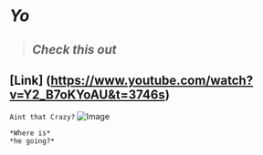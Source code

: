 # ***Yo***
> ## *Check this out* 

[Link] (https://www.youtube.com/watch?v=Y2_B7oKYoAU&t=3746s)
---

`Aint that Crazy?`
![Image](https://img.pokemondb.net/artwork/large/furret.jpg)

```
*Where is*
*he going?*
```
